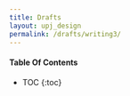 ```yaml
---
title: Drafts
layout: upj_design
permalink: /drafts/writing3/
---
```


#### Table Of Contents

- TOC
{:toc}


